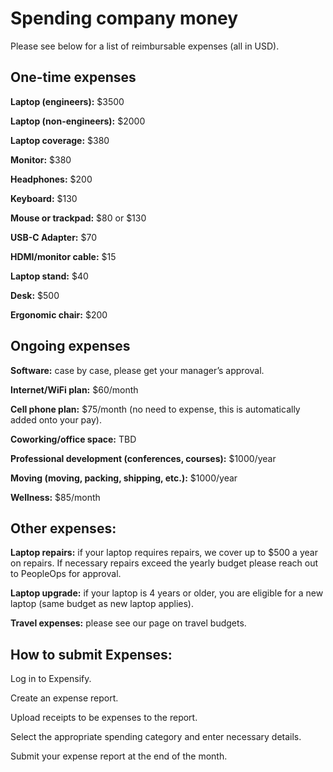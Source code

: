 # Spending company money
Please see below for a list of reimbursable expenses (all in USD).

## One-time expenses
**Laptop (engineers):** $3500

**Laptop (non-engineers):** $2000

**Laptop coverage:** $380

**Monitor:** $380

**Headphones:** $200

**Keyboard:** $130

**Mouse or trackpad:** $80 or $130

**USB-C Adapter:** $70

**HDMI/monitor cable:** $15

**Laptop stand:** $40

**Desk:** $500

**Ergonomic chair:** $200



## Ongoing expenses
**Software:** case by case, please get your manager’s approval.

**Internet/WiFi plan:** $60/month

**Cell phone plan:** $75/month (no need to expense, this is automatically added onto your pay).

**Coworking/office space:** TBD

**Professional development (conferences, courses):** $1000/year

**Moving (moving, packing, shipping, etc.):** $1000/year

**Wellness:** $85/month



## Other expenses:

**Laptop repairs:** if your laptop requires repairs, we cover up to $500 a year on repairs. If necessary repairs exceed the yearly budget please reach out to PeopleOps for approval.

**Laptop upgrade:** if your laptop is 4 years or older, you are eligible for a new laptop (same budget as new laptop applies).

**Travel expenses:** please see our page on travel budgets. 


## How to submit Expenses:
Log in to Expensify. 

Create an expense report.

Upload receipts to be expenses to the report. 

Select the appropriate spending category and enter necessary details.

Submit your expense report at the end of the month.

